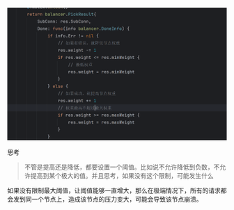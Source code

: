 
![img.png](img.png)

思考
>不管是提高还是降低，都要设置一个阈值。比如说不允许降低到负数，不允许提高到某个极大的值。并且思考，如果没有这个限制，可能发生什么

如果没有限制最大阈值，让阈值能够一直增大，那么在极端情况下，所有的请求都会发到同一个节点上，造成该节点的压力变大，可能会导致该节点崩溃。